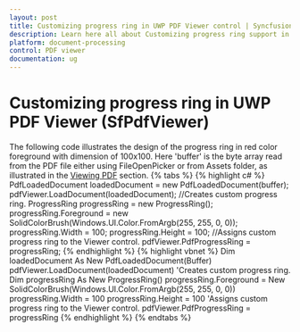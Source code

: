 ```yaml
---
layout: post
title: Customizing progress ring in UWP PDF Viewer control | Syncfusion
description: Learn here all about Customizing progress ring support in Syncfusion<sup>®</sup> UWP PDF Viewer (SfPdfViewer) control and more.
platform: document-processing
control: PDF viewer
documentation: ug
---
```


# Customizing progress ring in UWP PDF Viewer (SfPdfViewer)
The following code illustrates the design of the progress ring in red color foreground with dimension of 100x100. Here 'buffer' is the byte array read from the PDF file either using FileOpenPicker or from Assets folder, as illustrated in the [Viewing PDF](https://help.syncfusion.com/uwp/sfpdfviewer/concepts-and-features/viewing-pdf) section. 
{% tabs %}
{% highlight c# %}
PdfLoadedDocument loadedDocument = new PdfLoadedDocument(buffer);
pdfViewer.LoadDocument(loadedDocument);
//Creates custom progress ring.
ProgressRing progressRing = new ProgressRing();
progressRing.Foreground = new SolidColorBrush(Windows.UI.Color.FromArgb(255, 255, 0, 0));
progressRing.Width = 100;
progressRing.Height = 100;
//Assigns custom progress ring to the Viewer control.
pdfViewer.PdfProgressRing = progressRing;
{% endhighlight %}
{% highlight vbnet %}
Dim loadedDocument As New PdfLoadedDocument(Buffer)
pdfViewer.LoadDocument(loadedDocument)
'Creates custom progress ring.
Dim progressRing As New ProgressRing()
progressRing.Foreground = New SolidColorBrush(Windows.UI.Color.FromArgb(255, 255, 0, 0))
progressRing.Width = 100
progressRing.Height = 100
'Assigns custom progress ring to the Viewer control.
pdfViewer.PdfProgressRing = progressRing
{% endhighlight %}
{% endtabs %}
